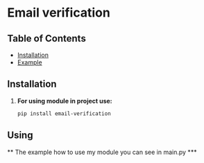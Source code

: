 # Email verification


## Table of Contents

- [Installation](#installation)
- [Example](#using)

## Installation

1. **For using module in project use:**

   ```bash
   pip install email-verification
   ```
## Using
** The example how to use my module you can see in main.py ***
